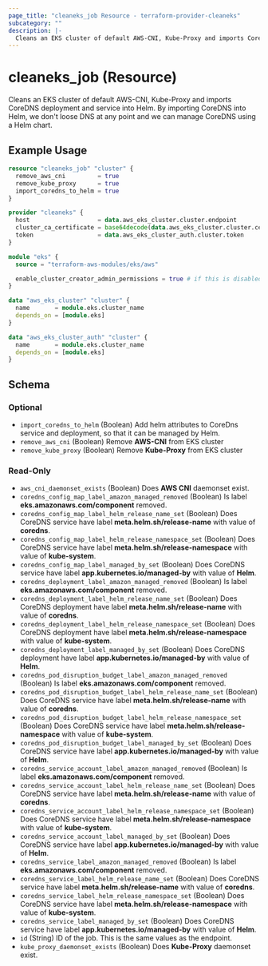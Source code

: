 ```yaml
---
page_title: "cleaneks_job Resource - terraform-provider-cleaneks"
subcategory: ""
description: |-
  Cleans an EKS cluster of default AWS-CNI, Kube-Proxy and imports CoreDNS deployment and service into Helm. By importing CoreDNS into Helm, we don't loose DNS at any point and we can manage CoreDNS using a Helm chart.
---
```


# cleaneks_job (Resource)

Cleans an EKS cluster of default AWS-CNI, Kube-Proxy and imports CoreDNS deployment and service into Helm. By importing CoreDNS into Helm, we don't loose DNS at any point and we can manage CoreDNS using a Helm chart.

## Example Usage

```terraform
resource "cleaneks_job" "cluster" {
  remove_aws_cni         = true
  remove_kube_proxy      = true
  import_coredns_to_helm = true
}

provider "cleaneks" {
  host                   = data.aws_eks_cluster.cluster.endpoint
  cluster_ca_certificate = base64decode(data.aws_eks_cluster.cluster.certificate_authority[0].data)
  token                  = data.aws_eks_cluster_auth.cluster.token
}

module "eks" {
  source = "terraform-aws-modules/eks/aws"

  enable_cluster_creator_admin_permissions = true # if this is disabled then the deployment user cannot work inside kubernetes cluster
}

data "aws_eks_cluster" "cluster" {
  name       = module.eks.cluster_name
  depends_on = [module.eks]
}

data "aws_eks_cluster_auth" "cluster" {
  name       = module.eks.cluster_name
  depends_on = [module.eks]
}
```

<!-- schema generated by tfplugindocs -->
## Schema

### Optional

- `import_coredns_to_helm` (Boolean) Add helm attributes to CoreDns service and deployment, so that it can be managed by Helm.
- `remove_aws_cni` (Boolean) Remove **AWS-CNI** from EKS cluster
- `remove_kube_proxy` (Boolean) Remove **Kube-Proxy** from EKS cluster

### Read-Only

- `aws_cni_daemonset_exists` (Boolean) Does **AWS CNI** daemonset exist.
- `coredns_config_map_label_amazon_managed_removed` (Boolean) Is label **eks.amazonaws.com/component** removed.
- `coredns_config_map_label_helm_release_name_set` (Boolean) Does CoreDNS service have label **meta.helm.sh/release-name** with value of **coredns**.
- `coredns_config_map_label_helm_release_namespace_set` (Boolean) Does CoreDNS service have label **meta.helm.sh/release-namespace** with value of **kube-system**.
- `coredns_config_map_label_managed_by_set` (Boolean) Does CoreDNS service have label **app.kubernetes.io/managed-by** with value of **Helm**.
- `coredns_deployment_label_amazon_managed_removed` (Boolean) Is label **eks.amazonaws.com/component** removed.
- `coredns_deployment_label_helm_release_name_set` (Boolean) Does CoreDNS deployment have label **meta.helm.sh/release-name** with value of **coredns**.
- `coredns_deployment_label_helm_release_namespace_set` (Boolean) Does CoreDNS deployment have label **meta.helm.sh/release-namespace** with value of **kube-system**.
- `coredns_deployment_label_managed_by_set` (Boolean) Does CoreDNS deployment have label **app.kubernetes.io/managed-by** with value of **Helm**.
- `coredns_pod_disruption_budget_label_amazon_managed_removed` (Boolean) Is label **eks.amazonaws.com/component** removed.
- `coredns_pod_disruption_budget_label_helm_release_name_set` (Boolean) Does CoreDNS service have label **meta.helm.sh/release-name** with value of **coredns**.
- `coredns_pod_disruption_budget_label_helm_release_namespace_set` (Boolean) Does CoreDNS service have label **meta.helm.sh/release-namespace** with value of **kube-system**.
- `coredns_pod_disruption_budget_label_managed_by_set` (Boolean) Does CoreDNS service have label **app.kubernetes.io/managed-by** with value of **Helm**.
- `coredns_service_account_label_amazon_managed_removed` (Boolean) Is label **eks.amazonaws.com/component** removed.
- `coredns_service_account_label_helm_release_name_set` (Boolean) Does CoreDNS service have label **meta.helm.sh/release-name** with value of **coredns**.
- `coredns_service_account_label_helm_release_namespace_set` (Boolean) Does CoreDNS service have label **meta.helm.sh/release-namespace** with value of **kube-system**.
- `coredns_service_account_label_managed_by_set` (Boolean) Does CoreDNS service have label **app.kubernetes.io/managed-by** with value of **Helm**.
- `coredns_service_label_amazon_managed_removed` (Boolean) Is label **eks.amazonaws.com/component** removed.
- `coredns_service_label_helm_release_name_set` (Boolean) Does CoreDNS service have label **meta.helm.sh/release-name** with value of **coredns**.
- `coredns_service_label_helm_release_namespace_set` (Boolean) Does CoreDNS service have label **meta.helm.sh/release-namespace** with value of **kube-system**.
- `coredns_service_label_managed_by_set` (Boolean) Does CoreDNS service have label **app.kubernetes.io/managed-by** with value of **Helm**.
- `id` (String) ID of the job. This is the same values as the endpoint.
- `kube_proxy_daemonset_exists` (Boolean) Does **Kube-Proxy** daemonset exist.